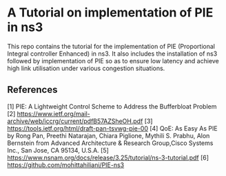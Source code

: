 # A Tutorial on implementation of PIE in ns3
This repo contains the tutorial for the implementation of PIE (Proportional Integral controller Enhanced) in ns3. It also includes the installation of ns3 followed by implementation of PIE so as to ensure low latency and achieve high link utilisation under various congestion situations.
## References
[1] PIE: A Lightweight Control Scheme to Address the Bufferbloat Problem
[2] https://www.ietf.org/mail-archive/web/iccrg/current/pdfB57AZSheOH.pdf
[3] https://tools.ietf.org/html/draft-pan-tsvwg-pie-00
[4] QoE: As Easy As PIE by Rong Pan, Preethi Natarajan, Chiara Piglione, Mythili S. Prabhu, Alon Bernstein from Advanced Architecture & Research Group,Cisco Systems Inc., San Jose, CA 95134, U.S.A.
[5] https://www.nsnam.org/docs/release/3.25/tutorial/ns-3-tutorial.pdf
[6] https://github.com/mohittahiliani/PIE-ns3
